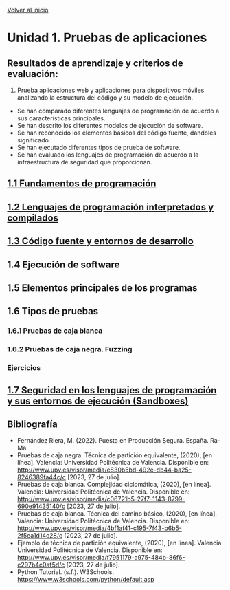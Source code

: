 [Volver al inicio](../Readme.md)
# Unidad 1. Pruebas de aplicaciones
## Resultados de aprendizaje y criterios de evaluación:
1. Prueba aplicaciones web y aplicaciones para dispositivos móviles analizando la estructura del código y su modelo de ejecución.
- Se han comparado diferentes lenguajes de programación de acuerdo a sus características principales.
- Se han descrito los diferentes modelos de ejecución de software.
- Se han reconocido los elementos básicos del código fuente, dándoles significado.
- Se han ejecutado diferentes tipos de prueba de software.
- Se han evaluado los lenguajes de programación de acuerdo a la infraestructura de seguridad que proporcionan.

## [1.1 Fundamentos de programación](fundamentos/Readme.md)
## [1.2 Lenguajes de programación interpretados y compilados](lenguajes/Readme.md)
## [1.3 Código fuente y entornos de desarrollo](codfuente/Readme.md)
## 1.4 Ejecución de software
## 1.5 Elementos principales de los programas
## 1.6 Tipos de pruebas
### 1.6.1 Pruebas de caja blanca
### 1.6.2 Pruebas de caja negra. Fuzzing
### Ejercicios
## [1.7 Seguridad en los lenguajes de programación y sus entornos de ejecución (Sandboxes)](sandboxes/Readme.md)
## Bibliografía
- Fernández Riera, M. (2022). Puesta en Producción Segura. España. Ra-Ma.
- Pruebas de caja negra. Técnica de partición equivalente, (2020), [en línea]. Valencia: Universidad Politécnica de Valencia. Disponible en: http://www.upv.es/visor/media/e830b5bd-492e-db44-ba25-8246389fa44c/c [2023, 27 de julio].
- Pruebas de caja blanca. Complejidad ciclomática, (2020), [en línea]. Valencia: Universidad Politécnica de Valencia. Disponible en: http://www.upv.es/visor/media/c06721b5-27f7-1143-8799-690e91435140/c [2023, 27 de julio].
- Pruebas de caja blanca. Técnica del camino básico, (2020), [en línea]. Valencia: Universidad Politécnica de Valencia. Disponible en: http://www.upv.es/visor/media/4bf1af41-c195-7f43-b6b5-2f5ea1d14c28/c [2023, 27 de julio].
- Ejemplo de técnica de partición equivalente, (2020), [en línea]. Valencia: Universidad Politécnica de Valencia. Disponible en: http://www.upv.es/visor/media/f7951179-a975-484b-86f6-c297b4c0af5d/c [2023, 27 de julio].
- Python Tutorial. (s.f.). W3Schools. https://www.w3schools.com/python/default.asp
